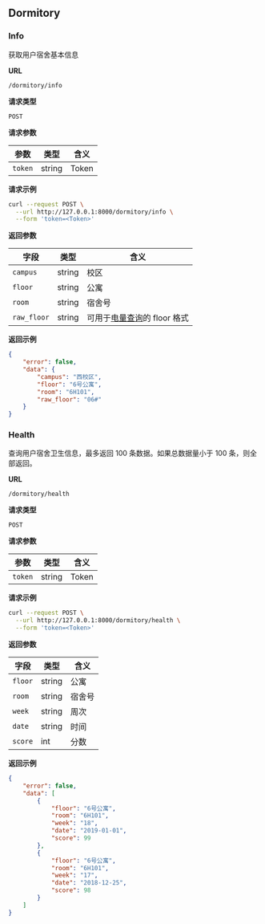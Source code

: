## Dormitory

### Info

获取用户宿舍基本信息

**URL**

`/dormitory/info`

**请求类型**

`POST`

**请求参数**

| 参数 | 类型 | 含义 |
| ---- | ---- | - |
| `token` | string | Token |


**请求示例**

```bash
curl --request POST \
  --url http://127.0.0.1:8000/dormitory/info \
  --form 'token=<Token>'
```

**返回参数**

| 字段    | 类型   | 含义  |
| ------- | ------ | ----- |
| `campus` | string | 校区 |
| `floor` | string | 公寓 |
| `room` | string | 宿舍号 |
| `raw_floor` | string | 可用于[电量查询](public_api.md#Energy)的 floor 格式 |

**返回示例**

```json
{
    "error": false,
    "data": {
        "campus": "西校区",
        "floor": "6号公寓",
        "room": "6H101",
        "raw_floor": "06#"
    }
}
```

### Health

查询用户宿舍卫生信息，最多返回 100 条数据。如果总数据量小于 100 条，则全部返回。

**URL**

`/dormitory/health`

**请求类型**

`POST`

**请求参数**

| 参数 | 类型 | 含义 |
| ---- | ---- | - |
| `token` | string | Token |


**请求示例**

```bash
curl --request POST \
  --url http://127.0.0.1:8000/dormitory/health \
  --form 'token=<Token>'
```

**返回参数**

| 字段    | 类型   | 含义  |
| ------- | ------ | ----- |
| `floor` | string | 公寓 |
| `room` | string | 宿舍号 |
| `week` | string | 周次 |
| `date` | string | 时间 |
| `score` | int | 分数 |

**返回示例**

```json
{
    "error": false,
    "data": [
        {
            "floor": "6号公寓",
            "room": "6H101",
            "week": "18",
            "date": "2019-01-01",
            "score": 99
        },
        {
            "floor": "6号公寓",
            "room": "6H101",
            "week": "17",
            "date": "2018-12-25",
            "score": 98
        }
    ]
}
```
